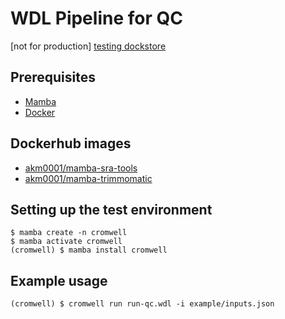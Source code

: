 # WDL Pipeline for QC

[not for production]
[testing dockstore](https://dockstore.org/workflows/github.com/maurya-anand/wdl-qc:feat-wdl-imports)


## Prerequisites

- [Mamba](https://mamba.readthedocs.io/en/latest/index.html)
- [Docker](https://www.docker.com/)

## Dockerhub images

- [akm0001/mamba-sra-tools](https://hub.docker.com/r/akm0001/mamba-sra-tools)
- [akm0001/mamba-trimmomatic](https://hub.docker.com/r/akm0001/mamba-trimmomatic)

## Setting up the test environment

```{bash}
$ mamba create -n cromwell
$ mamba activate cromwell
(cromwell) $ mamba install cromwell
```

## Example usage

```{bash}
(cromwell) $ cromwell run run-qc.wdl -i example/inputs.json
```
